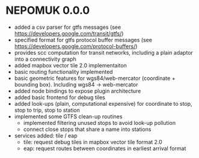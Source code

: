 # NEPOMUK 0.0.0

  - added a csv parser for gtfs messages (see https://developers.google.com/transit/gtfs/)
  - specified format for gtfs protocol buffer messages (see https://developers.google.com/protocol-buffers/)
  - provides scc computation for transit networks, including a plain adaptor into a connectivity graph
  - added mapbox vector tile 2.0 implementaiton
  - basic routing functionality implemented
  - basic geometric features for wgs84/web-mercator (coordinate + bounding box). Including wgs84 -> web-mercator
  - added node bindings to expose plugin architecture
  - added basic frontend for debug tiles
  - added look-ups (plain, computational expensive) for coordinate to stop, stop to trip, stop to station
  - implemented some GTFS clean-up routines
    - implemented filtering unused stops to avoid look-up pollution
    - connect close stops that share a name into stations
  - services added: tile / eap
    - tile: request debug tiles in mapbox vector tile format 2.0
    - eap: request routes between coordinates in earliest arrival format
